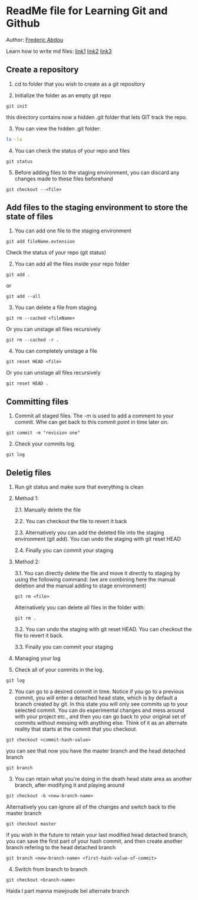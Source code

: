 # ReadMe file for Learning Git and Github 
Author: [Frederic Abdou](http://fredericabdou.com)

Learn how to write md files: 
[link1](https://guides.github.com/features/mastering-markdown/)
[link2](https://help.github.com/articles/basic-writing-and-formatting-syntax/#quoting-code)
[link3](https://github.com/adam-p/markdown-here/wiki/Markdown-Cheatsheet)


## Create a repository 
1. cd to folder that you wish to create as a git repository 
 
2. Initialize the folder as an empty git repo
```
git init
```
this directory contains now a hidden .git folder that lets GIT track the repo. 

3. You can view the hidden .git folder: 
```bash
ls -la
```
4. You can check the status of your repo and files 
```
git status 
```
5. Before adding files to the staging environment, you can discard any changes made to these files beforehand
```
git checkout --<file> 
```

## Add files to the staging environment to store the state of files
1. You can add one file to the staging environment
```
git add fileName.extension 
```
Check the status of your repo (git status)

2. You can add all the files inside your repo folder
``` 
git add .
```
or
```
git add --all
```

3. You can delete a file from staging 
```
git rm --cached <fileName>
```
Or you can unstage all files recursively
```
git rm --cached -r .
```
4. You can completely unstage a file
``` 
git reset HEAD <file> 
```
Or you can unstage all files recursively
```
git reset HEAD .
```

## Committing files 
1. Commit all staged files. The -m is used to add a comment to your commit. Whe can get back to this commit point in time later on. 
```
git commit -m "revision one" 
```
2. Check your commits log. 
```
git log
```

## Deletig files

1. Run git status and make sure that everything is clean
2. Method 1: 

    2.1. Manually delete the file

    2.2. You can checkout the file to revert it back 

    2.3. Alternatively you can add the deleted file into the staging environment (git add). You can undo the staging with git reset HEAD

    2.4. Finally you can commit your staging 

3. Method 2:

    3.1. You can directly delete the file and move it directly to staging by using the following command: (we are combining here the manual deletion and the manual adding to stage environment)
    ```
    git rm <file> 
    ```
    Alternatively you can delete all files in the folder with: 
    ```
    git rm .
    ```
    
    3.2. You can undo the staging with git reset HEAD. You can checkout the file to revert it back. 
   
    3.3. Finally you can commit your staging 



4. Managing your log
1. Check all of your commits in the log.
```
git log
```
2. You can go to a desired commit in time. Notice if you go to a previous commit, you will enter a detached head state, which is by default a branch created by git. In this state you will only see commits up to your selected commit. You can do experimental changes and mess around with your project etc., and then you can go back to your original set of commits without messing with anything else. Think of it as an alternate reality that starts at the commit that you checkout. 
```
git checkout <commit-hash-value>
```
you can see that now you have the master branch and the head detached branch 
```
git branch
```

3. You can retain what you're doing in the death head state area as another branch, after modifying it and playing around
```
git checkout -b <new-branch-name>
```
Alternatively you can ignore all of the changes and switch back to the master branch
```
git checkout master 
```
if you wish in the future to retain your last modified head detached branch, you can save the first part of your hash commit, and then create another branch refering to the head detached branch
```
git branch <new-branch-name> <first-hash-value-of-commit>
```

4. Switch from branch to branch 
``` 
git checkout <branch-name>
```

Haida l part manna mawjoude bel alternate branch 
